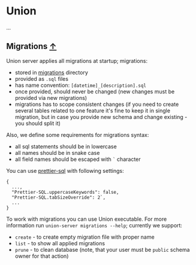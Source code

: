 <!--
 - SPDX-FileCopyrightText: 2021-2022 Union
 -
 - SPDX-License-Identifier: AGPL-3.0-or-later
 -->

# Union

...

## Migrations [↑](#union)

Union server applies all migrations at startup; migrations:

* stored in [migrations](./migrations) directory
* provided as `.sql` files
* has name convention: `[datetime]_[description].sql`
* once provided, should never be changed (new changes must be provided via new
  migrations)
* migrations has to scope consistent changes (if you need to create several
  tables related to one feature it's fine to keep it in single migration, but
  in case you provide new schema and change existing - you should split it)

Also, we define some requirements for migrations syntax:

* all sql statements should be in lowercase
* all names should be in snake case
* all field names should be escaped with `` ` `` character

You can use [prettier-sql](https://github.com/inferrinizzard/prettier-sql) with
following settings:
```
{
  ...,
  "Prettier-SQL.uppercaseKeywords": false,
  "Prettier-SQL.tabSizeOverride": 2`,
  ...
}
```

To work with migrations you can use Union executable. For more information run
`union-server migrations --help`; currently we support:

* `create` - to create empty migration file with proper name
* `list` - to show all applied migrations
* `prune` - to clean database (note, that your user must be `public` schema
  owner for that action)
